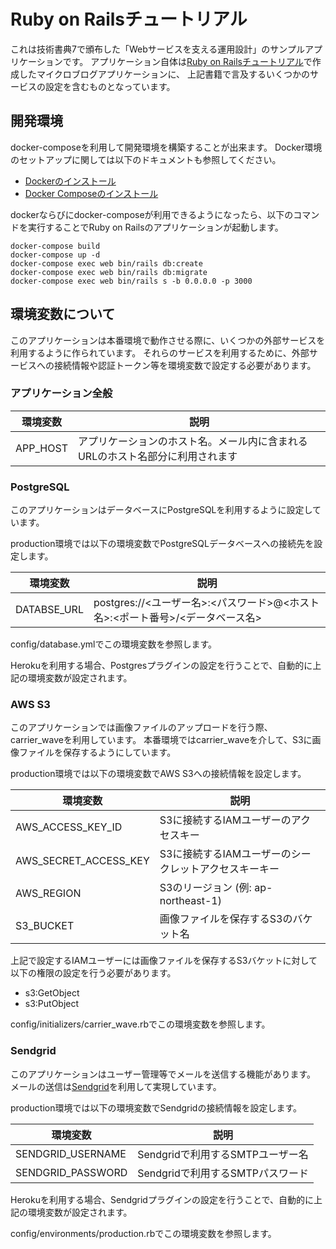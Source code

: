 # Ruby on Railsチュートリアル

これは技術書典7で頒布した「Webサービスを支える運用設計」のサンプルアプリケーションです。
アプリケーション自体は[Ruby on Railsチュートリアル](https://railstutorial.jp/)で作成したマイクロブログアプリケーションに、
上記書籍で言及するいくつかのサービスの設定を含むものとなっています。

## 開発環境

docker-composeを利用して開発環境を構築することが出来ます。
Docker環境のセットアップに関しては以下のドキュメントも参照してください。

- [Dockerのインストール](http://docs.docker.jp/engine/installation/index.html)
- [Docker Composeのインストール](http://docs.docker.jp/compose/install.html)

dockerならびにdocker-composeが利用できるようになったら、以下のコマンドを実行することでRuby on Railsのアプリケーションが起動します。

```shell script
docker-compose build
docker-compose up -d
docker-compose exec web bin/rails db:create
docker-compose exec web bin/rails db:migrate
docker-compose exec web bin/rails s -b 0.0.0.0 -p 3000
```

## 環境変数について

このアプリケーションは本番環境で動作させる際に、いくつかの外部サービスを利用するように作られています。
それらのサービスを利用するために、外部サービスへの接続情報や認証トークン等を環境変数で設定する必要があります。

### アプリケーション全般

| 環境変数 | 説明 |
| -------- | ---- |
| APP_HOST | アプリケーションのホスト名。メール内に含まれるURLのホスト名部分に利用されます |

### PostgreSQL

このアプリケーションはデータベースにPostgreSQLを利用するように設定しています。

production環境では以下の環境変数でPostgreSQLデータベースへの接続先を設定します。

| 環境変数 | 説明 |
| -------- | ---- |
| DATABSE_URL | postgres://<ユーザー名>:<パスワード>@<ホスト名>:<ポート番号>/<データベース名> |

config/database.ymlでこの環境変数を参照します。

Herokuを利用する場合、Postgresプラグインの設定を行うことで、自動的に上記の環境変数が設定されます。

### AWS S3

このアプリケーションでは画像ファイルのアップロードを行う際、carrier_waveを利用しています。
本番環境ではcarrier_waveを介して、S3に画像ファイルを保存するようにしています。

production環境では以下の環境変数でAWS S3への接続情報を設定します。

| 環境変数              | 説明 |
| --------------------- | ---- |
| AWS_ACCESS_KEY_ID     | S3に接続するIAMユーザーのアクセスキー |
| AWS_SECRET_ACCESS_KEY | S3に接続するIAMユーザーのシークレットアクセスキーキー |
| AWS_REGION            | S3のリージョン (例: ap-northeast-1) |
| S3_BUCKET             | 画像ファイルを保存するS3のバケット名 |

上記で設定するIAMユーザーには画像ファイルを保存するS3バケットに対して以下の権限の設定を行う必要があります。

- s3:GetObject
- s3:PutObject

config/initializers/carrier_wave.rbでこの環境変数を参照します。

### Sendgrid

このアプリケーションはユーザー管理等でメールを送信する機能があります。
メールの送信は[Sendgrid](https://sendgrid.com/)を利用して実現しています。

production環境では以下の環境変数でSendgridの接続情報を設定します。

| 環境変数          | 説明 |
| ----------------- | ---- |
| SENDGRID_USERNAME | Sendgridで利用するSMTPユーザー名 |
| SENDGRID_PASSWORD | Sendgridで利用するSMTPパスワード |

Herokuを利用する場合、Sendgridプラグインの設定を行うことで、自動的に上記の環境変数が設定されます。

config/environments/production.rbでこの環境変数を参照します。